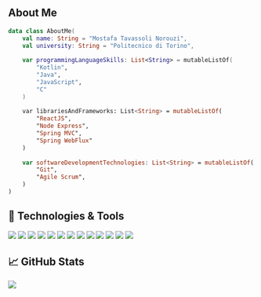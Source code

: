 <!-- ### Hi there 👋 -->

## About Me

```kotlin
data class AboutMe(
    val name: String = "Mostafa Tavassoli Norouzi",
    val university: String = "Politecnico di Torino",
    
    var programmingLanguageSkills: List<String> = mutableListOf(
        "Kotlin",
        "Java",
        "JavaScript",
        "C"
    )
    
    var librariesAndFrameworks: List<String> = mutableListOf(
        "ReactJS",
        "Node Express",
        "Spring MVC",
        "Spring WebFlux"
    )
    
    var softwareDevelopmentTechnologies: List<String> = mutableListOf(
        "Git",
        "Agile Scrum",
    )
)
```
<!--
@PostMapping("/about-me")
fun processAboutMe(model: Model, introduction: Introduction): String {
    model.addAttribute("name", introduction.name)
    model.addAttribute("university", introduction.university)
    model.addAttribute("programmingLanguageSkills", introduction.programmingLanguageSkills)
    return "about-me"
}
-->

## 🔧 Technologies & Tools
![](https://img.shields.io/badge/Code-ReactJS-informational?style=flat&logo=React&logoColor=white&color=2bbc8a)
![](https://img.shields.io/badge/Code-JavaScript-informational?style=flat&logo=javascript&logoColor=white&color=2bbc8a)
![](https://img.shields.io/badge/Code-NodeExpress-informational?style=flat&logo=node.js&logoColor=white&color=2bbc8a)
![](https://img.shields.io/badge/Code-HTML-informational?style=flat&logo=html5&logoColor=white&color=2bbc8a)
![](https://img.shields.io/badge/Code-CSS-informational?style=flat&logo=CSS3&logoColor=white&color=2bbc8a)
![](https://img.shields.io/badge/Code-Java-informational?style=flat&logo=java&logoColor=white&color=2bbc8a)
![](https://img.shields.io/badge/Code-Kotlin-informational?style=flat&logo=kotlin&logoColor=white&color=2bbc8a)
![](https://img.shields.io/badge/Code-Android-informational?style=flat&logo=android&logoColor=white&color=2bbc8a)
![](https://img.shields.io/badge/IDE-IntelliJ_IDEA-informational?style=flat&logo=intellij-idea&logoColor=white&color=2bbc8a)
![](https://img.shields.io/badge/IDE-VSCode-informational?style=flat&logo=visual-studio-code&logoColor=white&color=2bbc8a)
![](https://img.shields.io/badge/Tools-Docker-informational?style=flat&logo=docker&logoColor=white&color=2bbc8a)
![](https://img.shields.io/badge/Tools-Jira-informational?style=flat&logo=Atlassian&logoColor=white&color=2bbc8a)
![](https://img.shields.io/badge/Tools-SonarCloud-informational?style=flat&logo=sonarCloud&logoColor=white&color=2bbc8a)


## &#x1f4c8; GitHub Stats
<a href="https://github.com/mosTavassoli/mosTavassoli">
<!--   <img align="center" src="https://github-readme-stats.vercel.app/api/top-langs/?username=mosTavassoli&html&title_color=ffffff&text_color=c9cacc&icon_color=2bbc8a&bg_color=1d1f21" /> -->
      <img align="center" src="https://github-readme-stats.vercel.app/api/top-langs/?username=mosTavassoli&html&title_color=ffffff&text_color=c9cacc&bg_color=1d1f21" />
</a> 



<!--
**mosTavassoli/mosTavassoli** is a ✨ _special_ ✨ repository because its `README.md` (this file) appears on your GitHub profile.

Here are some ideas to get you started:

- 🔭 I’m currently working on ...
- 🌱 I’m currently learning ...
- 👯 I’m looking to collaborate on ...
- 🤔 I’m looking for help with ...
- 💬 Ask me about ...
- 📫 How to reach me: ...
- 😄 Pronouns: ...
- ⚡ Fun fact: ...
-->


